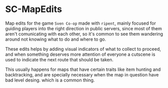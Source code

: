 # SC-MapEdits

Map edits for the game `Sven Co-op` made with `ripent`, mainly focused for guiding players into the right direction in public servers, since most of them aren't comunicating with each other, so it's common to see them wandering around not knowing what to do and where to go.

These edits helps by adding visual indicators of what to collect to proceed, and when something deserves more attention of everyone a cutscene is used to indicate the next route that should be taken.

This usually happens for maps that have certain traits like item hunting and backtracking, and are specially necessary when the map in question have bad level desing. which is a common thing.
